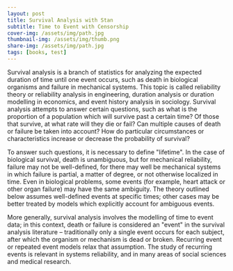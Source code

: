 ```yaml
---
layout: post
title: Survival Analysis with Stan
subtitle: Time to Event with Censorship
cover-img: /assets/img/path.jpg
thumbnail-img: /assets/img/thumb.png
share-img: /assets/img/path.jpg
tags: [books, test]
---
```


Survival analysis is a branch of statistics for analyzing the expected duration of time until one event occurs, such as death in biological organisms and failure in mechanical systems. This topic is called reliability theory or reliability analysis in engineering, duration analysis or duration modelling in economics, and event history analysis in sociology. Survival analysis attempts to answer certain questions, such as what is the proportion of a population which will survive past a certain time? Of those that survive, at what rate will they die or fail? Can multiple causes of death or failure be taken into account? How do particular circumstances or characteristics increase or decrease the probability of survival?

To answer such questions, it is necessary to define "lifetime". In the case of biological survival, death is unambiguous, but for mechanical reliability, failure may not be well-defined, for there may well be mechanical systems in which failure is partial, a matter of degree, or not otherwise localized in time. Even in biological problems, some events (for example, heart attack or other organ failure) may have the same ambiguity. The theory outlined below assumes well-defined events at specific times; other cases may be better treated by models which explicitly account for ambiguous events.

More generally, survival analysis involves the modelling of time to event data; in this context, death or failure is considered an "event" in the survival analysis literature – traditionally only a single event occurs for each subject, after which the organism or mechanism is dead or broken. Recurring event or repeated event models relax that assumption. The study of recurring events is relevant in systems reliability, and in many areas of social sciences and medical research.




